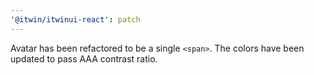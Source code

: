 ```yaml
---
'@itwin/itwinui-react': patch
---
```


Avatar has been refactored to be a single `<span>`. The colors have been updated to pass AAA contrast ratio.
